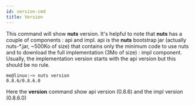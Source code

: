 ```yaml
---
id: version-cmd
title: Version
---
```



This command will show **nuts** version. It's helpful to note that **nuts** has a couple of components : api and impl.
api is the **nuts** bootstrap jar (actually nuts-*.jar, ~500Ko of size) that contains only the minimum code to use nuts and to download the full implementation (3Mo of size) : impl component. Usually, the implementation version starts with the api version but this should be no rule.
```
me@linux:~> nuts version
0.8.6/0.8.6.0
```
Here the **version** command show api version (0.8.6) and the impl version (0.8.6.0)
